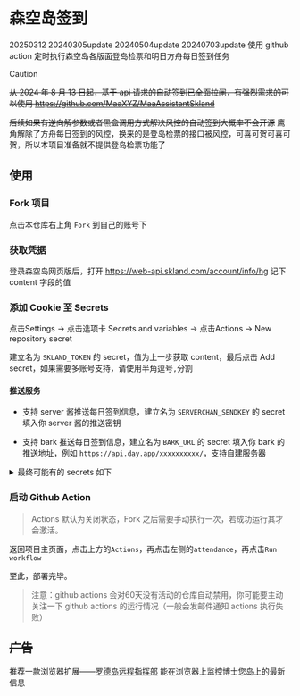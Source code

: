 # 森空岛签到
20250312
20240305update
20240504update
20240703update
使用 github action 定时执行森空岛各版面登岛检票和明日方舟每日签到任务

> [!CAUTION]
> ~~从 2024 年 8 月 13 日起，基于 api 请求的自动签到已全面拉闸，有强烈需求的可以使用 https://github.com/MaaXYZ/MaaAssistantSkland~~
> 
> ~~后续如果有逆向解参数或者黑盒调用方式解决风控的自动签到大概率不会开源~~
> 鹰角解除了方舟每日签到的风控，换来的是登岛检票的接口被风控，可喜可贺可喜可贺，所以本项目准备就不提供登岛检票功能了

## 使用

### Fork 项目  

点击本仓库右上角 `Fork` 到自己的账号下

### 获取凭据

登录森空岛网页版后，打开 https://web-api.skland.com/account/info/hg 记下 content 字段的值

### 添加 Cookie 至 Secrets

点击Settings -> 点击选项卡 Secrets and variables -> 点击Actions -> New repository secret

建立名为 `SKLAND_TOKEN` 的 secret，值为上一步获取 content，最后点击 Add secret，如果需要多账号支持，请使用半角逗号`,`分割

#### 推送服务

- 支持 server 酱推送每日签到信息，建立名为 `SERVERCHAN_SENDKEY` 的 secret 填入你 server 酱的推送密钥

- 支持 bark 推送每日签到信息，建立名为 `BARK_URL` 的 secret 填入你 bark 的推送地址，例如 `https://api.day.app/xxxxxxxxxx/`，支持自建服务器


<details>
  <summary>最终可能有的 secrets 如下</summary>

| Name               | Secret                                                           |
| ------------------ | ---------------------------------------------------------------- |
| SKLAND_TOKEN \*    | 森空岛 token <br>多账号使用半角逗号`,`分割                        |
| SERVERCHAN_SENDKEY | Server 酱推送密钥，可选                                          |
| BARK_URL           | Bark 推送地址，可选                                              |
</details>

### 启动 Github Action

> Actions 默认为关闭状态，Fork 之后需要手动执行一次，若成功运行其才会激活。

返回项目主页面，点击上方的`Actions`，再点击左侧的`attendance`，再点击`Run workflow`

至此，部署完毕。

> 注意：github actions 会对60天没有活动的仓库自动禁用，你可能要主动关注一下 github actions 的运行情况（一般会发邮件通知 actions 执行失败）

## ~~广告~~

推荐一款浏览器扩展——[罗德岛远程指挥部](https://github.com/enpitsuLin/rhodes-headquarters) 能在浏览器上监控博士您岛上的最新信息
